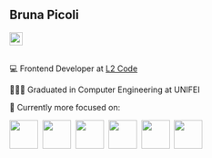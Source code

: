 ## Bruna Picoli
<a href="https://www.linkedin.com/in/brunapicoli/">
    <img src="https://img.shields.io/badge/LinkedIn-0077B5?style=for-the-badge&logo=linkedin&logoColor=white" height="23" />
</a>  

<br />
<br />

💻 Frontend Developer at [L2 Code](https://www.l2code.com.br)

👩🏻‍🎓 Graduated in Computer Engineering at UNIFEI

🎯 Currently more focused on: 

<div display="flex">
  <img src="https://cdn.jsdelivr.net/gh/devicons/devicon/icons/html5/html5-original.svg" width="50" />      
  &nbsp;<img src="https://cdn.jsdelivr.net/gh/devicons/devicon/icons/css3/css3-original.svg" width="50" />
  &nbsp;<img src="https://cdn.jsdelivr.net/gh/devicons/devicon/icons/javascript/javascript-original.svg" width="50" />  
  &nbsp;<img src="https://cdn.jsdelivr.net/gh/devicons/devicon/icons/typescript/typescript-original.svg" width="50" />        
  &nbsp;<img src="https://cdn.jsdelivr.net/gh/devicons/devicon/icons/react/react-original.svg" width="50" />   
  &nbsp;<img src="https://cdn.jsdelivr.net/gh/devicons/devicon/icons/sass/sass-original.svg" width="50" />
</div>
